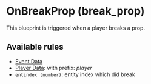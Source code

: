 # OnBreakProp (break_prop)

This blueprint is triggered when a player breaks a prop.

## Available rules

- [Event Data](../rules/GlobalEventData.md)
- [Player Data](../rules/GlobalPlayerData.md): with prefix: *player*
- `entindex (number)`: entity index which did break
